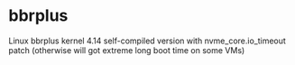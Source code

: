 # bbrplus
Linux bbrplus kernel 4.14 self-compiled version
with nvme_core.io_timeout patch (otherwise will got extreme long boot time on some VMs)
